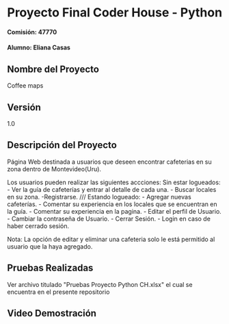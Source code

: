 # Proyecto Final Coder House - Python
#### Comisión: 47770
#### Alumno: Eliana Casas

## Nombre del Proyecto
Coffee maps 

## Versión
1.0

## Descripción del Proyecto
Página Web destinada a usuarios que deseen encontrar cafeterias en su zona dentro de Montevideo(Uru).

Los usuarios pueden realizar las siguientes accciones:
Sin estar logueados:
    - Ver la guía de cafeterías y entrar al detalle de cada una.
    - Buscar locales en su zona.
    -Registrarse. ///
Estando logueado:
    - Agregar nuevas cafeterías.
    - Comentar su experiencia en los locales que se encuentran en la guía.
    - Comentar su experiencia en la pagina.
    - Editar el perfil de Usuario.
    - Cambiar la contraseña de Usuario.
    - Cerrar Sesión.
    - Login en caso de haber cerrado sesión.

Nota: La opción de editar y eliminar una cafeteria solo le está permitido al usuario que la haya agregado.


## Pruebas Realizadas

Ver archivo titulado "Pruebas Proyecto Python CH.xlsx" el cual se encuentra en el presente repositorio 

## Video Demostración










